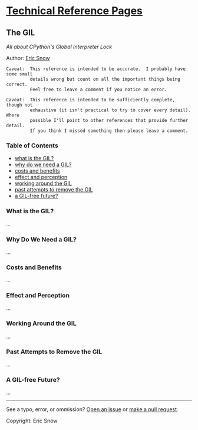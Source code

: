 # [Technical Reference Pages](../index.md)

## The GIL

*All about CPython's Global Interpreter Lock*

Author: [Eric Snow](../authors/ericsnowcurrently.md)


```
Caveat:  This reference is intended to be accurate.  I probably have some small
         details wrong but count on all the important things being correct.
         Feel free to leave a comment if you notice an error.
```
```
Caveat:  This reference is intended to be sufficiently complete, though not
         exhaustive (it isn't practical to try to cover every detail).  Where
         possible I'll point to other references that provide further detail.
         If you think I missed something then please leave a comment.
```


### Table of Contents

* [what is the GIL?](cpython-gil.md#what-is-the-gil)
* [why do we need a GIL?](cpython-gil.md#why-do-we-need-a-gil)
* [costs and benefits](cpython-gil.md#costs-and-benefits)
* [effect and perception](cpython-gil.md#effect-and-perception)
* [working around the GIL](cpython-gil.md#working-around-the-gil)
* [past attempts to remove the GIL](cpython-gil.md#past-attempts-to-remove-the-gil)
* [a GIL-free future?](cpython-gil.md#a-gil-free-future)

### What is the GIL?

...

### Why Do We Need a GIL?

...

### Costs and Benefits

...

### Effect and Perception

...

### Working Around the GIL

...

### Past Attempts to Remove the GIL

...

### A GIL-free Future?

...

---

See a typo, error, or ommission?  [Open an issue](https://github.com/ericsnowcurrently/reference-pages/issues)
or [make a pull request](https://github.com/ericsnowcurrently/reference-pages/pulls).

Copyright:  Eric Snow
